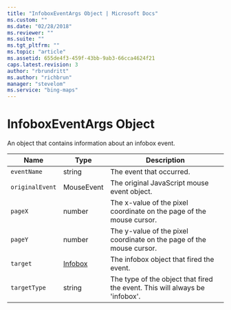 ```yaml
---
title: "InfoboxEventArgs Object | Microsoft Docs"
ms.custom: ""
ms.date: "02/28/2018"
ms.reviewer: ""
ms.suite: ""
ms.tgt_pltfrm: ""
ms.topic: "article"
ms.assetid: 655de4f3-459f-43bb-9ab3-66cca4624f21
caps.latest.revision: 3
author: "rbrundritt"
ms.author: "richbrun"
manager: "stevelom"
ms.service: "bing-maps"
---
```

# InfoboxEventArgs Object
An object that contains information about an infobox event.

| Name       | Type    | Description                                                                 |
|------------|---------|-----------------------------------------------------------------------------|
| `eventName`  | string  | The event that occurred.                                                    |
| `originalEvent` | MouseEvent | The original JavaScript mouse event object.                           |
| `pageX`      | number  | The x-value of the pixel coordinate on the page of the mouse cursor.        |
| `pageY`      | number  | The y-value of the pixel coordinate on the page of the mouse cursor.        |
| `target`     | [Infobox](../v8-web-control/infobox-class.md) | The infobox object that fired the event.              |
| `targetType` | string  | The type of the object that fired the event. This will always be 'infobox'. |